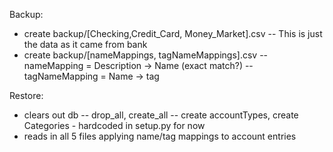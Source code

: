 Backup:
- create backup/[Checking,Credit_Card, Money_Market].csv
-- This is just the data as it came from bank
- create backup/[nameMappings, tagNameMappings].csv
-- nameMapping = Description -> Name  (exact match?)
-- tagNameMapping = Name -> tag

Restore:
- clears out db
-- drop_all, create_all
-- create accountTypes, create Categories - hardcoded in setup.py for now
- reads in all 5 files applying name/tag mappings to account entries
